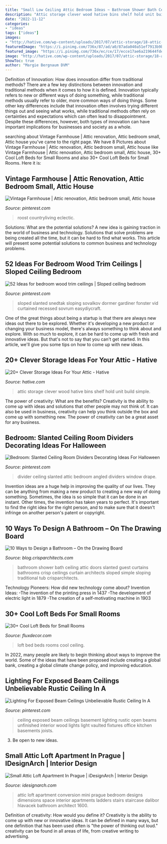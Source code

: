 ```yaml
---
title: "Small Low Ceiling Attic Bedroom Ideas ~ Bathroom Shower Bath Ceiling Attic Doors Slanted Guest Curtains Bathrooms Crisp Ceilings Curtain Architects Sloped Simple Sloping Traditional Tub Crisparchitects"
description: "Attic storage clever wood hative bins shelf hold unit build simple"
date: "2022-11-12"
categories:
- "ideas"
tags: ["ideas"]
images:
- "http://hative.com/wp-content/uploads/2017/07/attic-storage/18-attic-storage-ideas.jpg"
featuredImage: "https://i.pinimg.com/736x/87/ad/a0/87ada040a51ef7913b9bb94bd4055034.jpg"
featured_image: "https://i.pinimg.com/736x/ec/ce/17/ecce17ae6a219644fde3a706d1f5a5c1.jpg"
image: "http://hative.com/wp-content/uploads/2017/07/attic-storage/18-attic-storage-ideas.jpg"
ShowToc: true
author: "Margie Bergnaum DVM"
---
```



Definition of Innovation: How does innovation differ from traditional methods?
There are a few key distinctions between innovation and traditional methods when it comes to how it is defined. Innovation typically refers to new or different ways of doing something, while traditional methods usually refer to older, more common ways of doing things. Some other key differences include that innovation often involves trying different things out and seeing what works, while traditional methods often rely on certainties and expectations which can often lead to disappointment. Despite these differences, however, both types of innovation can have important implications for businesses and society as a whole.

	

		
searching about Vintage Farmhouse | Attic renovation, Attic bedroom small, Attic house you've came to the right page. We have 8 Pictures about Vintage Farmhouse | Attic renovation, Attic bedroom small, Attic house like Vintage Farmhouse | Attic renovation, Attic bedroom small, Attic house, 30+ Cool Loft Beds for Small Rooms and also 30+ Cool Loft Beds for Small Rooms. Here it is:
		
    
## Vintage Farmhouse | Attic Renovation, Attic Bedroom Small, Attic House

<img loading=lazy src="https://i.pinimg.com/736x/86/0b/a9/860ba997d9a14d8b7d06ca36ccf24a7e--queen-bedroom-bedroom-eyes.jpg" onerror="this.onerror=null;this.src='https://tse3.mm.bing.net/th?id=OIP.8uOh0Ku9UK5k6TeIXNFjcwHaFj&amp;pid=15.1';" alt="Vintage Farmhouse | Attic renovation, Attic bedroom small, Attic house">

_Source: pinterest.com_

>roost countryliving eclectic. 

	

Solutions: What are the potential solutions?
A new idea is gaining traction in the world of business and technology. Solutions that solve problems are being created all the time, but it can be hard to find what works. This article will present some potential solutions to common business and technology problems.

    
## 52 Ideas For Bedroom Wood Trim Ceilings | Sloped Ceiling Bedroom

<img loading=lazy src="https://i.pinimg.com/736x/55/f0/b0/55f0b00d2ad2376060ce95aa3d0b0366.jpg" onerror="this.onerror=null;this.src='https://tse2.mm.bing.net/th?id=OIP.VGOM5KAZKEV92rc9z2sj4gAAAA&amp;pid=15.1';" alt="52 Ideas for bedroom wood trim ceilings | Sloped ceiling bedroom">

_Source: pinterest.com_

>sloped slanted snedtak sloping sovalkov dormer gardiner fonster vid curtained recessed sovrum easydiycraft. 

	

One of the great things about being a startup is that there are always new ideas out there to be explored. Whether it's developing a new product or changing your business model, there's always something to think about and explore. With so much to explore, it can be hard to come up with fresh and innovative ideas. But that's not to say that you can't get started. In this article, we'll give you some tips on how to come up with new ideas.

    
## 20+ Clever Storage Ideas For Your Attic - Hative

<img loading=lazy src="http://hative.com/wp-content/uploads/2017/07/attic-storage/18-attic-storage-ideas.jpg" onerror="this.onerror=null;this.src='https://tse2.mm.bing.net/th?id=OIP.SjGh0BuwqrErZZV0C19R8AHaLH&amp;pid=15.1';" alt="20+ Clever Storage Ideas For Your Attic - Hative">

_Source: hative.com_

>attic storage clever wood hative bins shelf hold unit build simple. 

	

The power of creativity: What are the benefits?
Creativity is the ability to come up with ideas and solutions that other people may not think of. It can also be used in business, creativity can help you think outside the box and come up with something new. The power of creativity can be a great asset for any business.

    
## Bedroom: Slanted Ceiling Room Dividers Decorating Ideas For Halloween

<img loading=lazy src="https://i.pinimg.com/736x/ec/ce/17/ecce17ae6a219644fde3a706d1f5a5c1.jpg" onerror="this.onerror=null;this.src='https://tse2.mm.bing.net/th?id=OIP.isZae9lLITehuhzmHjkBnQHaJ4&amp;pid=15.1';" alt="Bedroom: Slanted Ceiling Room Dividers Decorating Ideas For Halloween">

_Source: pinterest.com_

>divider ceiling slanted attic bedroom angled dividers window drape. 

	

Invention ideas are a huge help in improving the quality of our lives. They can be anything from making a new product to creating a new way of doing something. Sometimes, the idea is so simple that it can be done in an instant. Other times, the invention has taken years to perfect. It's important to find the right idea for the right person, and to make sure that it doesn't infringe on another person's patent or copyright.

    
## 10 Ways To Design A Bathroom – On The Drawing Board

<img loading=lazy src="http://blog.crisparchitects.com/wp-content/uploads/2015/09/Bath-4-e1441299988633.jpg" onerror="this.onerror=null;this.src='https://tse2.mm.bing.net/th?id=OIP.yR6Pm29VNRF3JeRBZjvupgHaLG&amp;pid=15.1';" alt="10 Ways to Design a Bathroom – On the Drawing Board">

_Source: blog.crisparchitects.com_

>bathroom shower bath ceiling attic doors slanted guest curtains bathrooms crisp ceilings curtain architects sloped simple sloping traditional tub crisparchitects. 

	

Technology Pioneers: How did new technology come about?
Invention Ideas: 
-The invention of the printing press in 1437 
-The development of electric light in 1879 
-The creation of a self-motivating machine in 1903

    
## 30+ Cool Loft Beds For Small Rooms

<img loading=lazy src="http://fluxdecor.com/wp-content/uploads/2016/11/loft-beds-for-small-rooms/27-loft-beds-for-small-rooms.jpg" onerror="this.onerror=null;this.src='https://tse2.mm.bing.net/th?id=OIP.ROpGqKEuDOYack5lrKwP4wHaMW&amp;pid=15.1';" alt="30+ Cool Loft Beds for Small Rooms">

_Source: fluxdecor.com_

>loft bed beds rooms cool ceiling. 

	

In 2022, many people are likely to begin thinking about ways to improve the world. Some of the ideas that have been proposed include creating a global bank, creating a global climate change policy, and improving education.

    
## Lighting For Exposed Beam Ceilings Unbelievable Rustic Ceiling In A

<img loading=lazy src="https://i.pinimg.com/736x/87/ad/a0/87ada040a51ef7913b9bb94bd4055034.jpg" onerror="this.onerror=null;this.src='https://tse1.mm.bing.net/th?id=OIP.MdB7vmlbkR5RWymHF8rQEAHaFj&amp;pid=15.1';" alt="Lighting For Exposed Beam Ceilings Unbelievable Rustic Ceiling In A">

_Source: pinterest.com_

>ceiling exposed beam ceilings basement lighting rustic open beams unfinished interior wood lights light vaulted fixtures office kitchen basements joists. 

	

3. Be open to new ideas.

    
## Small Attic Loft Apartment In Prague | IDesignArch | Interior Design

<img loading=lazy src="https://www.idesignarch.com/wp-content/uploads/Attic-Loft-Apartment-Prague_4.jpg" onerror="this.onerror=null;this.src='https://tse2.mm.bing.net/th?id=OIP.3RQnEEnuHk5yzHm1oiatWAHaJ4&amp;pid=15.1';" alt="Small Attic Loft Apartment In Prague | iDesignArch | Interior Design">

_Source: idesignarch.com_

>attic loft apartment conversion mini prague bedroom designs dimensions space interior apartments ladders stairs staircase dalibor hlavacek bathroom architect 1600. 

	

Definition of creativity: How would you define it?
Creativity is the ability to come up with new or innovative ideas. It can be defined in many ways, but one definition that has been used often is "the power of thinking out loud." creativity can be found in all areas of life, from creative writing to advertising.


